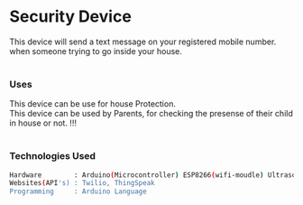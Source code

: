 # Security Device
This device will send a text message on your registered mobile number. when someone trying to go inside your house.<br>
<br>
### Uses
This device can be use for house Protection.<br>
This device can be used by Parents, for checking the presense of their child in house or not. !!!  
<br>
### Technologies Used
```sh
Hardware        : Arduino(Microcontroller) ESP8266(wifi-moudle) Ultrasonic-Sensor(HC-SR04)<br>
Websites(API's) : Twilio, ThingSpeak 
Programming     : Arduino Language
```
